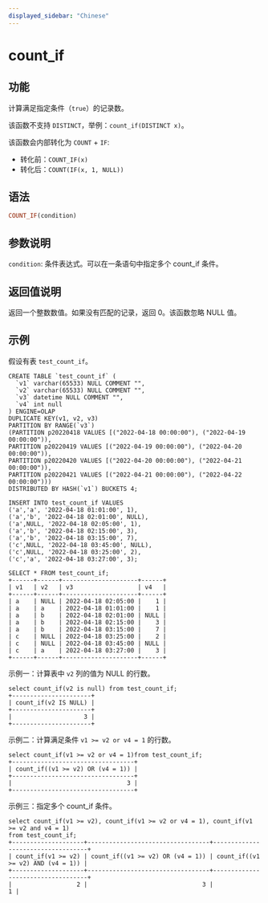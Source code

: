 ```yaml
---
displayed_sidebar: "Chinese"
---
```


# count_if

## 功能

计算满足指定条件（`true`）的记录数。

该函数不支持 `DISTINCT`，举例：`count_if(DISTINCT x)`。

该函数会内部转化为 `COUNT` + `IF`:

- 转化前：`COUNT_IF(x)`  
- 转化后：`COUNT(IF(x, 1, NULL))`

## 语法

```Haskell
COUNT_IF(condition)
```

## 参数说明

`condition`: 条件表达式。可以在一条语句中指定多个 count_if 条件。

## 返回值说明

返回一个整数数值。如果没有匹配的记录，返回 0。该函数忽略 NULL 值。

## 示例

假设有表 `test_count_if`。

```Plain
CREATE TABLE `test_count_if` (
  `v1` varchar(65533) NULL COMMENT "",
  `v2` varchar(65533) NULL COMMENT "",
  `v3` datetime NULL COMMENT "",
  `v4` int null
) ENGINE=OLAP
DUPLICATE KEY(v1, v2, v3)
PARTITION BY RANGE(`v3`)
(PARTITION p20220418 VALUES [("2022-04-18 00:00:00"), ("2022-04-19 00:00:00")),
PARTITION p20220419 VALUES [("2022-04-19 00:00:00"), ("2022-04-20 00:00:00")),
PARTITION p20220420 VALUES [("2022-04-20 00:00:00"), ("2022-04-21 00:00:00")),
PARTITION p20220421 VALUES [("2022-04-21 00:00:00"), ("2022-04-22 00:00:00")))
DISTRIBUTED BY HASH(`v1`) BUCKETS 4;

INSERT INTO test_count_if VALUES
('a','a', '2022-04-18 01:01:00', 1),
('a','b', '2022-04-18 02:01:00', NULL),
('a',NULL, '2022-04-18 02:05:00', 1),
('a','b', '2022-04-18 02:15:00', 3),
('a','b', '2022-04-18 03:15:00', 7),
('c',NULL, '2022-04-18 03:45:00', NULL),
('c',NULL, '2022-04-18 03:25:00', 2),
('c','a', '2022-04-18 03:27:00', 3);

SELECT * FROM test_count_if;
+------+------+---------------------+------+
| v1   | v2   | v3                  | v4   |
+------+------+---------------------+------+
| a    | NULL | 2022-04-18 02:05:00 |    1 |
| a    | a    | 2022-04-18 01:01:00 |    1 |
| a    | b    | 2022-04-18 02:01:00 | NULL |
| a    | b    | 2022-04-18 02:15:00 |    3 |
| a    | b    | 2022-04-18 03:15:00 |    7 |
| c    | NULL | 2022-04-18 03:25:00 |    2 |
| c    | NULL | 2022-04-18 03:45:00 | NULL |
| c    | a    | 2022-04-18 03:27:00 |    3 |
+------+------+---------------------+------+
```

示例一：计算表中 `v2` 列的值为 NULL 的行数。

```Plain
select count_if(v2 is null) from test_count_if;
+----------------------+
| count_if(v2 IS NULL) |
+----------------------+
|                    3 |
+----------------------+
```

示例二：计算满足条件 `v1 >= v2 or v4 = 1` 的行数。

```Plain
select count_if(v1 >= v2 or v4 = 1)from test_count_if;
+----------------------------------+
| count_if((v1 >= v2) OR (v4 = 1)) |
+----------------------------------+
|                                3 |
+----------------------------------+
```

示例三：指定多个 count_if 条件。

```Plain
select count_if(v1 >= v2), count_if(v1 >= v2 or v4 = 1), count_if(v1 >= v2 and v4 = 1)
from test_count_if;
+--------------------+----------------------------------+-----------------------------------+
| count_if(v1 >= v2) | count_if((v1 >= v2) OR (v4 = 1)) | count_if((v1 >= v2) AND (v4 = 1)) |
+--------------------+----------------------------------+-----------------------------------+
|                  2 |                                3 |                                 1 |
```
